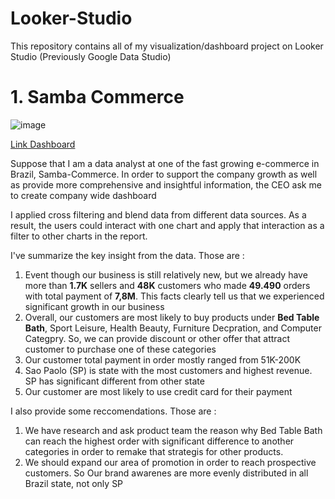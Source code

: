 # Looker-Studio
This repository contains all of my visualization/dashboard project on Looker Studio (Previously Google Data Studio)

# 1. Samba Commerce

![image](https://github.com/dewikinasih/Looker-Studio/assets/98142172/b0850a5b-a93d-4e17-b7a2-0c31351d72dc)


[Link Dashboard](https://lookerstudio.google.com/reporting/cfe11ea8-7abf-41fa-9898-fcd4a0882800)

Suppose that I am a data analyst at one of the fast growing e-commerce in Brazil, Samba-Commerce. In order to support the company growth as well as provide more comprehensive and insightful information, the CEO ask me to create company wide dashboard

I applied cross filtering and blend data from different data sources. As a result, the users could interact with one chart and apply that interaction as a filter to other charts in the report.

I've summarize the key insight from the data. Those are :
1. Event though our business is still relatively new, but we already have more than **1.7K** sellers and **48K** customers who made **49.490** orders with total payment of **7,8M**. This facts clearly tell us that we experienced significant growth in our business
2. Overall, our customers are most likely to buy products under **Bed Table Bath**, Sport Leisure, Health Beauty, Furniture Decpration, and Computer Categpry. So, we can provide discount or other offer that attract customer to purchase one of these categories
3. Our customer total payment in order mostly ranged from 51K-200K
4. Sao Paolo (SP) is state with the most customers and highest revenue. SP has significant different from other state
5. Our customer are most likely to use credit card for their payment

I also provide some reccomendations. Those are :
1. We have research and ask product team the reason why Bed Table Bath can reach the highest order with significant difference to another categories in order to remake that strategis for other products.
2. We should expand our area of promotion in order to reach prospective customers. So Our brand awarenes are more evenly distributed in all Brazil state, not only SP
